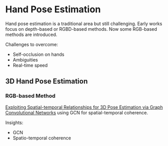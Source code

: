# Hand Pose Estimation
Hand pose estimation is a traditional area but still challenging.  Early works focus on depth-based or RGBD-based methods. Now some RGB-based methods are introduced.

Challenges to overcome:
+ Self-occlusion on hands 
+ Ambiguities
+ Real-time speed
## 3D Hand Pose Estimation
### RGB-based Method
[Exploiting Spatial-temporal Relationships for 3D Pose Estimation via Graph Convolutional Networks][1] using GCN for spatial-temporal coherence.

Insights:
+ GCN
+ Spatio-temporal coherence

[1]:	https://cse.buffalo.edu/~jsyuan/papers/2019/Exploiting_Spatial-temporal_Relationships_for_3D_Pose_Estimation_via_Graph_Convolutional_Networks.pdf